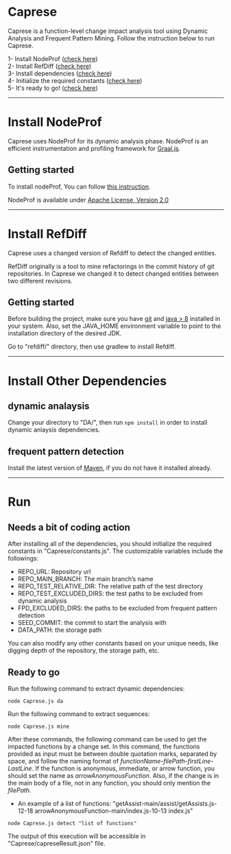 # Caprese
Caprese is a function-level change impact analysis tool using Dynamic Analysis and Frequent Pattern Mining. Follow the instruction below to run Caprese.

1- Install NodeProf ([check here](#install-nodeprof))\
2- Install RefDiff ([check here](#install-refdiff))\
3- Install dependencies ([check here](#install-other-dependencies))\
4- Initialize the required constants ([check here](#needs-a-bit-of-coding-action))\
5- It's ready to go! ([check here](#ready-to-go))

------------------------------------------------------------

# Install NodeProf 
Caprese uses NodeProf for its dynamic analysis phase. NodeProf is an efficient instrumentation and profiling framework for [Graal.js](https://github.com/graalvm/graaljs).

## Getting started

To install nodeProf, You can follow [this instruction](https://github.com/Haiyang-Sun/nodeprof.js/tree/master/docs/panathon18). 

NodeProf is available under [Apache License, Version 2.0](http://www.apache.org/licenses/LICENSE-2.0)

------------------------------------------------------------
# Install RefDiff 
Caprese uses a changed version of Refdiff to detect the changed entities.

RefDiff originally is a tool to mine refactorings in the commit history of git repositories. In Caprese we changed it to detect changed entities between two different revisions.

## Getting started

Before building the project, make sure you have [git](https://github.com/git-guides/install-git) and [java > 8](https://www.java.com/en/download/) installed in your system. Also, set the JAVA_HOME environment variable to point to the installation directory of the desired JDK.

Go to "refdiff/" directory, then use gradlew to install Refdiff. 


------------------------------------------------------------
# Install Other Dependencies
## dynamic analaysis
Change your directory to "DA/", then run ```npm install``` in order to install dynamic anlaysis dependencies.

## frequent pattern detection
Install the latest version of [Maven](https://maven.apache.org/index.html), if you do not have it installed already. 


------------------------------------------------------------
# Run

## Needs a bit of coding action

After installing all of the dependencies, you should initialize the required constants in "Caprese/constants.js".
The customizable variables include the followings: 
- REPO_URL: Repository url
- REPO_MAIN_BRANCH: The main branch’s name
- REPO_TEST_RELATIVE_DIR: The relative path of the test directory
- REPO_TEST_EXCLUDED_DIRS: the test paths to be excluded from dynamic analysis
- FPD_EXCLUDED_DIRS: the paths to be excluded from frequent pattern detection 
- SEED_COMMIT: the commit to start the analysis with
- DATA_PATH: the storage path


You can also modify any other constants based on your unique needs, like digging depth of the repository, the storage path, etc.


## Ready to go

Run the following command to extract dynamic dependencies:
```
node Caprese.js da
```

Run the following command to extract sequences:
```
node Caprese.js mine
```

After these commands, the following command can be used to get the impacted functions by a change set. In this command, the functions provided as input must be between double quotation marks, separated by space, and follow the naming format of *functionName-filePath-firstLine-LastLine*. If the function is anonymous, immediate, or arrow function, you should set the name as *arrowAnonymousFunction*. Also, if the change is in the main body of a file, not in any function, you should only mention the *filePath*. 
* An example of a list of functions: "getAssist-main/assist/getAssists.js-12-18 arrowAnonymousFunction-main/index.js-10-13 index.js"

```
node Caprese.js detect "list of functions"
```

The output of this execution will be accessible in "Caprese/capreseResult.json" file. 


